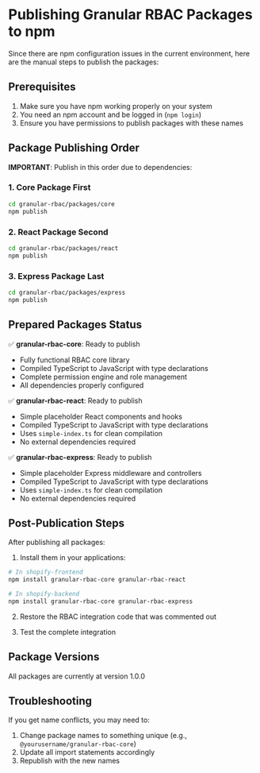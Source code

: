 # Publishing Granular RBAC Packages to npm

Since there are npm configuration issues in the current environment, here are the manual steps to publish the packages:

## Prerequisites
1. Make sure you have npm working properly on your system
2. You need an npm account and be logged in (`npm login`)
3. Ensure you have permissions to publish packages with these names

## Package Publishing Order

**IMPORTANT**: Publish in this order due to dependencies:

### 1. Core Package First
```bash
cd granular-rbac/packages/core
npm publish
```

### 2. React Package Second
```bash
cd granular-rbac/packages/react
npm publish
```

### 3. Express Package Last
```bash
cd granular-rbac/packages/express
npm publish
```

## Prepared Packages Status

✅ **granular-rbac-core**: Ready to publish
- Fully functional RBAC core library
- Compiled TypeScript to JavaScript with type declarations
- Complete permission engine and role management
- All dependencies properly configured

✅ **granular-rbac-react**: Ready to publish  
- Simple placeholder React components and hooks
- Compiled TypeScript to JavaScript with type declarations
- Uses `simple-index.ts` for clean compilation
- No external dependencies required

✅ **granular-rbac-express**: Ready to publish
- Simple placeholder Express middleware and controllers
- Compiled TypeScript to JavaScript with type declarations  
- Uses `simple-index.ts` for clean compilation
- No external dependencies required

## Post-Publication Steps

After publishing all packages:

1. Install them in your applications:
```bash
# In shopify-frontend
npm install granular-rbac-core granular-rbac-react

# In shopify-backend  
npm install granular-rbac-core granular-rbac-express
```

2. Restore the RBAC integration code that was commented out

3. Test the complete integration

## Package Versions
All packages are currently at version 1.0.0

## Troubleshooting
If you get name conflicts, you may need to:
1. Change package names to something unique (e.g., `@yourusername/granular-rbac-core`)
2. Update all import statements accordingly
3. Republish with the new names
